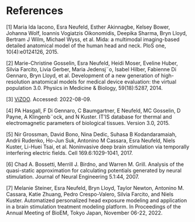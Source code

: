 # References

[1] Maria Ida Iacono, Esra Neufeld, Esther Akinnagbe, Kelsey Bower, Johanna Wolf, Ioannis Vogiatzis Oikonomidis, Deepika Sharma, Bryn Lloyd, Bertram J Wilm, Michael Wyss, et al. Mida: a multimodal imaging-based detailed anatomical model of the human head and neck. PloS one, 10(4):e0124126, 2015.

[2] Marie-Christine Gosselin, Esra Neufeld, Heidi Moser, Eveline Huber, Silvia Farcito, Livia Gerber, Maria Jedensj¨o, Isabel Hilber, Fabienne Di Gennaro, Bryn Lloyd, et al. Development of a new generation of high-resolution anatomical models for medical device evaluation: the virtual population 3.0. Physics in Medicine & Biology, 59(18):5287, 2014.

[3] [ViZOO](https://itis.swiss/virtual-population/animal-models/animals/). Accessed: 2022-08-09.

[4] PA Hasgall, F Di Gennaro, C Baumgartner, E Neufeld, MC Gosselin, D Payne, A Klingenb¨ock, and N Kuster. IT’IS database for thermal and electromagnetic parameters of biological tissues. Version 3.0, 2015.

[5] Nir Grossman, David Bono, Nina Dedic, Suhasa B Kodandaramaiah, Andrii Rudenko, Ho-Jun Suk, Antonino M Cassara, Esra Neufeld, Niels Kuster, Li-Huei Tsai, et al. Noninvasive deep brain stimulation via temporally interfering electric fields. Cell 169.6:1029-1041, 2017.

[6] Chad A. Bossetti, Merrill J. Birdno, and Warren M. Grill. Analysis of the quasi-static approximation for calculating potentials generated by neural stimulation. Journal of Neural Engineering 5.1:44, 2007.

[7] Melanie Steiner, Esra Neufeld, Bryn Lloyd, Taylor Newton, Antonino M. Cassara, Katie Zhuang, Pedro Crespo-Valero, Silvia Farcito, and Niels Kuster. Automatized personalized head exposure modeling and application in a brain stimulation treatment modeling platform. In Proceedings of the Annual Meeting of BioEM, Tokyo Japan, November 06-22, 2022.
